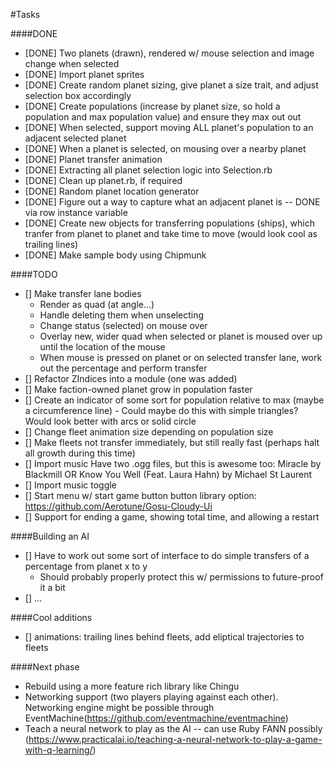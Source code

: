 #Tasks

####DONE
- [DONE] Two planets (drawn), rendered w/ mouse selection and image change when selected
- [DONE] Import planet sprites
- [DONE] Create random planet sizing, give planet a size trait, and adjust selection box accordingly
- [DONE] Create populations (increase by planet size, so hold a population and max population value) and ensure they max out out
- [DONE] When selected, support moving ALL planet's population to an adjacent selected planet
- [DONE] When a planet is selected, on mousing over a nearby planet
- [DONE] Planet transfer animation
- [DONE] Extracting all planet selection logic into Selection.rb
- [DONE] Clean up planet.rb, if required
- [DONE] Random planet location generator
- [DONE] Figure out a way to capture what an adjacent planet is -- DONE via row instance variable
- [DONE] Create new objects for transferring populations (ships), which tranfer from planet to planet
   and take time to move (would look cool as trailing lines)
- [DONE] Make sample body using Chipmunk

####TODO

- [] Make transfer lane bodies
    - Render as quad (at angle...)
    - Handle deleting them when unselecting
    - Change status (selected) on mouse over
    - Overlay new, wider quad when selected or planet is moused over up until the location of the mouse 
    - When mouse is pressed on planet or on selected transfer lane, work out the percentage and perform transfer
- [] Refactor ZIndices into a module (one was added)
- [] Make faction-owned planet grow in population faster
- [] Create an indicator of some sort for population relative to max (maybe a circumference line)
        - Could maybe do this with simple triangles? Would look better with arcs or solid circle
- [] Change fleet animation size depending on population size
- [] Make fleets not transfer immediately, but still really fast (perhaps halt all growth during this time)
- [] Import music
   Have two .ogg files, but this is awesome too: Miracle by Blackmill﻿ OR Know You Well (Feat. Laura Hahn) by Michael St﻿ Laurent
- [] Import music toggle
- [] Start menu w/ start game button
        button library option: https://github.com/Aerotune/Gosu-Cloudy-Ui
- [] Support for ending a game, showing total time, and allowing a restart

####Building an AI
- [] Have to work out some sort of interface to do simple transfers of a percentage from planet x to y
    - Should probably properly protect this w/ permissions to future-proof it a bit
- [] ...

####Cool additions
- [] animations: trailing lines behind fleets, add eliptical trajectories to fleets

####Next phase
- Rebuild using a more feature rich library like Chingu
- Networking support (two players playing against each other). Networking engine might be possible through EventMachine(https://github.com/eventmachine/eventmachine)
- Teach a neural network to play as the AI -- can use Ruby FANN possibly (https://www.practicalai.io/teaching-a-neural-network-to-play-a-game-with-q-learning/)